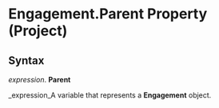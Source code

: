 
# Engagement.Parent Property (Project)

## Syntax

 _expression_. **Parent**

 _expression_A variable that represents a  **Engagement** object.

